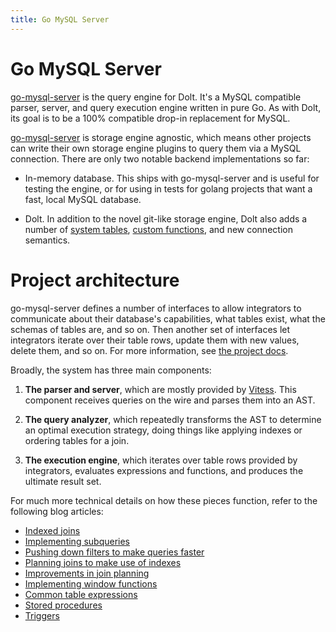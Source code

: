 ```yaml
---
title: Go MySQL Server
---
```


# Go MySQL Server

[go-mysql-server](https://github.com/dolthub/go-mysql-server) is the
query engine for Dolt. It's a MySQL compatible parser, server, and
query execution engine written in pure Go. As with Dolt, its goal is
to be a 100% compatible drop-in replacement for MySQL.

[go-mysql-server](https://github.com/dolthub/go-mysql-server) is
storage engine agnostic, which means other projects can write their
own storage engine plugins to query them via a MySQL connection. There
are only two notable backend implementations so far:

* In-memory database. This ships with go-mysql-server and is useful
  for testing the engine, or for using in tests for golang projects
  that want a fast, local MySQL database.
  
* Dolt. In addition to the novel git-like storage engine, Dolt also
  adds a number of [system
  tables](../../reference/sql/dolt-system-tables.md), [custom
  functions](https://dolt.gitbook.io/dolt-dev/reference/sql/dolt-sql-functions),
  and new connection semantics.
  
# Project architecture

go-mysql-server defines a number of interfaces to allow integrators to
communicate about their database's capabilities, what tables exist,
what the schemas of tables are, and so on. Then another set of
interfaces let integrators iterate over their table rows, update them
with new values, delete them, and so on. For more information, see [the
project docs](https://github.com/dolthub/go-mysql-server#custom-data-source-implementation).

Broadly, the system has three main components:

1) **The parser and server**, which are mostly provided by
[Vitess](vitess.md). This component receives queries on the wire and
parses them into an AST.

2) **The query analyzer**, which repeatedly transforms the AST to
determine an optimal execution strategy, doing things like applying
indexes or ordering tables for a join.

3) **The execution engine**, which iterates over table rows provided
by integrators, evaluates expressions and functions, and produces the
ultimate result set.

For much more technical details on how these pieces function, refer to
the following blog articles:

* [Indexed joins](https://www.dolthub.com/blog/2020-02-14-implementing-indexed-joins/)
* [Implementing subqueries](https://www.dolthub.com/blog/2020-08-05-implementing-subqueries/)
* [Pushing down filters to make queries faster](https://www.dolthub.com/blog/2020-10-28-pushdown-filters/)
* [Planning joins to make use of indexes](https://www.dolthub.com/blog/2020-12-28-join-planning/)
* [Improvements in join planning](https://www.dolthub.com/blog/2021-03-17-recent-improvements-to-join-planning/)
* [Implementing window functions](https://www.dolthub.com/blog/2021-02-26-implementing-window-functions/)
* [Common table expressions](https://www.dolthub.com/blog/2021-03-24-common-table-expressions/)
* [Stored procedures](https://www.dolthub.com/blog/2021-03-10-introducing-stored-procedures/)
* [Triggers](https://www.dolthub.com/blog/2020-10-02-announcing-triggers/)
